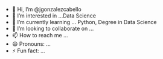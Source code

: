 - 👋 Hi, I’m @jgonzalezcabello
- 👀 I’m interested in ...Data Science
- 🌱 I’m currently learning ... Python, Degree in Data Science
- 💞️ I’m looking to collaborate on ...
- 📫 How to reach me ...
- 😄 Pronouns: ...
- ⚡ Fun fact: ...

<!---
jgonzalezcabello/jgonzalezcabello is a ✨ special ✨ repository because its `README.md` (this file) appears on your GitHub profile.
You can click the Preview link to take a look at your changes.
--->
